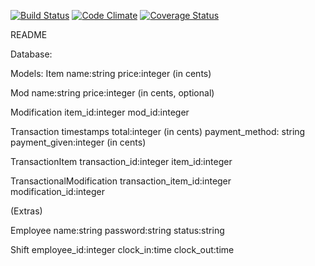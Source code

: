 [![Build Status](https://travis-ci.org/nf1213/cash_register.svg?branch=master)](https://travis-ci.org/nf1213/cash_register) [![Code Climate](https://codeclimate.com/github/nf1213/cash_register.png)](https://codeclimate.com/github/nf1213/cash_register) [![Coverage Status](https://coveralls.io/repos/nf1213/<cash_register>/badge.png)](https://coveralls.io/r/nf1213/cash_register)

README

Database:

Models:
  Item
    name:string
    price:integer (in cents)

  Mod
    name:string
    price:integer (in cents, optional)

  Modification
    item_id:integer
    mod_id:integer

  Transaction
    timestamps
    total:integer (in cents)
    payment_method: string
    payment_given:integer (in cents)

  TransactionItem
    transaction_id:integer
    item_id:integer

  TransactionalModification
    transaction_item_id:integer
    modification_id:integer


(Extras)

  Employee
    name:string
    password:string
    status:string

  Shift
    employee_id:integer
    clock_in:time
    clock_out:time
